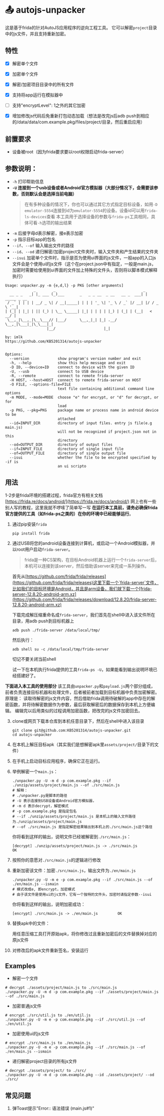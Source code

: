 # 📤 autojs-unpacker
这是基于frida的针对AutoJS应用程序的逆向工程工具。 它可以解密`project`目录中的js文件，并且支持重新加密。

## 特性
- [x] 解密单个文件
- [x] 加密单个文件
- [x] 解密/加密项目目录中的所有文件
- [x] 支持将app运行在模拟器中
- [ ] 支持"encryptLevel": 1之外的其它加密
- [x] 增加修改js代码后免重新打包动态加载（想法是改完js后adb push到相应的/data/data/com.example.pkg/files/project/目录，然后重启应用）


## 前置要求
- 设备被root（因为frida要求要以root权限启动frida-server）

## 参数说明：
- `-h` 打印帮助信息
- **`-U` 连接到一个usb设备或者Android官方模拟器（大部分情况下，会需要该参数，否则默认会是选择当前电脑）**
   > 在有多种设备的情况下，你也可以通过其它方式指定目标设备，如用`-D emulator-5554`连接到id为`emulator-5554`的设备。设备id可以用`frida-ls-devices`查看
   > 本工具用于选择设备的参数与`frida-ps`工具相同，具体可看`-h`选项的输出结果
- `-m` 后接字母d表示解密，接e表示加密
- `-p` 指示目标app的包名
- `--if`、`--of` 输入输出文件的路径
- `--id`、`--od` 递归解密/加密project文件夹时，输入文件夹和产生结果的文件夹
- `--isui` 加密单个文件时，指示是否为使用ui界面的js文件，一般app的入口js文件会是个使用ui的js文件（这个在project.json中有指定，一般是main.js，加密时需要给使用到ui界面的文件加上特殊的文件头，否则将以脚本模式解释执行）

```
Usage: unpacker.py -m {e,d,l} -p PKG [other arguments]
             _        _                                        _             
  __ _ _   _| |_ ___ (_)___       _   _ _ __  _ __   __ _  ___| | _____ _ __ 
 / _` | | | | __/ _ \| / __|_____| | | | '_ \| '_ \ / _` |/ __| |/ / _ \ '__|
| (_| | |_| | || (_) | \__ \_____| |_| | | | | |_) | (_| | (__|   <  __/ |   
 \__,_|\__,_|\__\___// |___/      \__,_|_| |_| .__/ \__,_|\___|_|\_\___|_|   
                   |__/                      |_|                             
                                                                    by: imlk
https://github.com/KB5201314/autojs-unpacker


Options:
  --version             show program's version number and exit
  -h, --help            show this help message and exit
  -D ID, --device=ID    connect to device with the given ID
  -U, --usb             connect to USB device
  -R, --remote          connect to remote frida-server
  -H HOST, --host=HOST  connect to remote frida-server on HOST
  -O FILE, --options-file=FILE
                        text file containing additional command line options
  -m MODE, --mode=MODE  choose "e" for encrypt, or "d" for decrypt, or  for
                        load
  -p PKG, --pkg=PKG     package name or process name in android device to be
                        attached
  --id=INPUT_DIR        directory of input files. entry js file(e.g main.js)
                        will not be recognized if project.json not in this
                        directory
  --od=OUTPUT_DIR       directory of output files
  --if=INPUT_FILE       directory of single input file
  --of=OUTPUT_FILE      directory of single output file
  --isui                whether the file to be encrypted specified by -if is
                        an ui scripto
```


## 用法
1-2步是frida环境的搭建过程，frida官方有相关文档[https://frida.re/docs/android/](https://frida.re/docs/android/) 网上也有一些别人写的教程，这里我就不啰嗦了简单写一写
**在运行本工具前，请务必确保frida官方提供的工具（如frida-ps之类的）在你的环境中已经能够运行**。

1. 通过pip安装`frida`

   ```shell
   pip install frida
   ```

2. 通过USB将您的android设备连接到计算机，或启动一个Android模拟器，并以root用户启动`frida-server`。
    > frida是一种CS架构，在目标Android机器上运行一个`frida-server`后，本机可以连接到该server，然后借助该server来完成一系列操作。

    首先从[https://github.com/frida/frida/releases](https://github.com/frida/frida/releases)这里下载一个`frida-server`文件，比如我们的目标环境是Android，并且是arm设备，我们就下载一个[frida-server-12.8.20-android-arm.xz](https://github.com/frida/frida/releases/download/12.8.20/frida-server-12.8.20-android-arm.xz)

    下载完成解压缩重命名成`frida-server`，我们首先在shell中进入该文件所在目录，用adb push到目标机器上

    ```shell
    adb push ./frida-server /data/local/tmp/
    ```

    然后执行：

    ```shell
    adb shell su -c /data/local/tmp/frida-server
    ```

    切记不要关闭当前shell
   
    试一下在本机执行frida提供的工具`frida-ps -U`，如果能看到输出说明环境已经搭建好了。

**下面进入本工具的使用部分**
该工具由`unpacker.py`和`payload.js`两个部分组成，前者负责连接目标机器和处理文件，后者被前者加载到目标机器中负责加密解密。
原理是：
读取待解密的js文件内容，然后借助frida调用待破解的app中存在的解密函数，并将待解密数据作为参数，最后获取解密后的数据保存到本机上方便编辑。
编辑完以后用类似的过程调用加密函数，把改完的js文件加密回去。


3. clone或网页下载本仓库到本机任意目录下，然后在shell中进入该目录

   ```shell
   git clone git@github.com:KB5201314/autojs-unpacker.git
   cd autojs-unpacker
   ```

5. 在本机上解压目标apk（其实我们是想解密apk里`assets/project/`目录下的文件）

6. 在手机上启动目标应用程序，确保它正在运行。


7. 举例解密一个`main.js`：

   ```shell
   ./unpacker.py -U -m d -p com.example.pkg --if ./unzip/assets/project/main.js --of ./src/main.js
   # 解释：
   # ./unpacker.py是脚本的路径
   # -U 表示连接到USB设备或Android官方模拟器，
   # -m d 表示decrypt，解密模式
   # -p com.example.pkg 是指定包名
   # --if ./unzip/assets/project/main.js 是本机上的输入文件路径为./unzip/assets/project/main.js
   # --of ./src/main.js 是指定解密结果输出到本机上的./src/main.js这个路径
   ```

   你将看到这样的输出，说明文件已经被解密到`./src/main.js`：

   ```
   [decrypt] ./unzip/assets/project/main.js -> ./src/main.js               OK
   ```


8. 按照你的意愿对`./src/main.js`的逻辑进行修改


8. 重新加密该文件：加密`./src/main.js`，输出文件为`./en/main.js`

   ```shell
   ./unpacker.py -U -m e -p com.example.pkg --if ./src/main.js --of ./en/main.js --ismain
   # 模式改成e, 即encrypt，加密模式
   # 由于该文件是使用ui的js文件，它有一个独特的文件头，加密时请指定参数--isui
   ```

   你将看到这样的输出，说明加密成功：

   ```
   [encrypt] ./src/main.js -> ./en/main.js         OK
   ```

9. 替换apk中的文件：

   用任意压缩工具打开原始apk，将你修改过且重新加密后的文件替换掉对应的原js文件

10. 对修改后的apk文件重新签名，安装运行


## Examples
- 解密一个文件
```shell
# decrypt ./assets/project/main.js to ./src/main.js
./unpacker.py -U -m d -p com.example.pkg --if ./assets/project/main.js --of ./src/main.js
```

- 加密普通js文件
```shell
# encrypt ./src/util.js to ./en/util.js
./unpacker.py -U -m e -p com.example.pkg --if ./src/util.js --of ./en/util.js
```

- 加密使用ui的js文件
```shell
# encrypt ./src/main.js to ./en/main.js
./unpacker.py -U -m e -p com.example.pkg --if ./src/main.js --of ./en/main.js --ismain
```

- 递归解密project目录的所有js文件
```shell
# decrypt ./assets/project/ to ./src/
./unpacker.py -U -m d -p com.example.pkg --id ./assets/project/ --od ./src/
```

## 常见问题
1. 弹Toast提示"Error:: 语法错误 (main.js#1)"
   